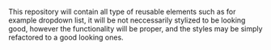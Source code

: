 This repository will contain all type of reusable elements such as for example dropdown list, it will be not neccessarily stylized to be looking good, however the functionality will be proper, and the styles may be simply refactored to a good looking ones. 

